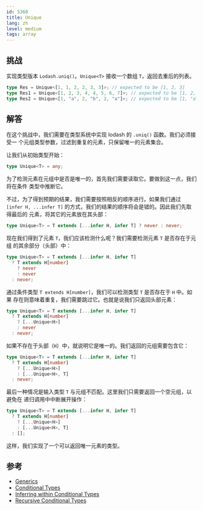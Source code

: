 ```yaml
---
id: 5360
title: Unique
lang: zh
level: medium
tags: array
---
```


## 挑战

实现类型版本 `Lodash.uniq()`。`Unique<T>` 接收一个数组 `T`，返回去重后的列表。

```typescript
type Res = Unique<[1, 1, 2, 2, 3, 3]>; // expected to be [1, 2, 3]
type Res1 = Unique<[1, 2, 3, 4, 4, 5, 6, 7]>; // expected to be [1, 2, 3, 4, 5, 6, 7]
type Res2 = Unique<[1, "a", 2, "b", 2, "a"]>; // expected to be [1, "a", 2, "b"]
```

## 解答

在这个挑战中，我们需要在类型系统中实现 lodash 的 `.uniq()` 函数。我们必须接受一
个元组类型参数，过滤到重复的元素，只保留唯一的元素集合。

让我们从初始类型开始：

```typescript
type Unique<T> = any;
```

为了检测元素在元组中是否是唯一的，首先我们需要读取它。要做到这一点，我们将在条件
类型中推断它。

不过，为了得到预期的结果，我们需要按照相反的顺序进行。如果我们通过
`[infer H, ...infer T]` 的方式，我们的结果的顺序将会是错的。因此我们先取得最后的
元素，将其它的元素放在其头部：

```typescript
type Unique<T> = T extends [...infer H, infer T] ? never : never;
```

现在我们得到了元素 `T`，我们应该检测什么呢？我们需要检测元素 `T` 是否存在于元组
的其余部分（头部）中：

```typescript
type Unique<T> = T extends [...infer H, infer T]
  ? T extends H[number]
    ? never
    : never
  : never;
```

通过条件类型 `T extends H[number]`，我们可以检测类型 `T` 是否存在于 `H` 中。如果
存在则意味着重复，我们需要跳过它。也就是说我们只返回头部元素：

```typescript
type Unique<T> = T extends [...infer H, infer T]
  ? T extends H[number]
    ? [...Unique<H>]
    : never
  : never;
```

如果不存在于头部（`H`）中，就说明它是唯一的。我们返回的元组需要包含它：

```typescript
type Unique<T> = T extends [...infer H, infer T]
  ? T extends H[number]
    ? [...Unique<H>]
    : [...Unique<H>, T]
  : never;
```

最后一种情况是输入类型 `T` 与元组不匹配。这里我们只需要返回一个空元组，以避免在
递归调用中中断展开操作：

```typescript
type Unique<T> = T extends [...infer H, infer T]
  ? T extends H[number]
    ? [...Unique<H>]
    : [...Unique<H>, T]
  : [];
```

这样，我们实现了一个可以返回唯一元素的类型。

## 参考

- [Generics](https://www.typescriptlang.org/docs/handbook/2/generics.html)
- [Conditional Types](https://www.typescriptlang.org/docs/handbook/2/conditional-types.html)
- [Inferring within Conditional Types](https://www.typescriptlang.org/docs/handbook/2/conditional-types.html#inferring-within-conditional-types)
- [Recursive Conditional Types](https://www.typescriptlang.org/docs/handbook/release-notes/typescript-4-1.html#recursive-conditional-types)
